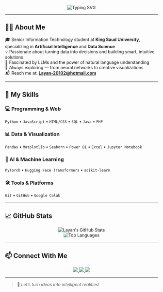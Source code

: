 <!-- Typing SVG Banner -->
<p align="center">
  <img src="https://readme-typing-svg.demolab.com?font=Fira+Code&pause=1000&color=8A2BE2&center=true&vCenter=true&width=435&lines=Hi%2C+I'm+Layan+%F0%9F%91%8B;IT+Student+%7C+AI+Enthusiast+%7C+Data+Explorer;Building+Tech+that+Matters+%F0%9F%9A%80" alt="Typing SVG" />
</p>

---

## 💁‍♀️ About Me

🎓 Senior Information Technology student at **King Saud University**, specializing in **Artificial Intelligence** and **Data Science**  
💡 Passionate about turning data into decisions and building smart, intuitive solutions  
🧠 Fascinated by LLMs and the power of natural language understanding  
🚀 Always exploring — from neural networks to creative visualizations  
📬 Reach me at: **Layan-20102@hotmail.com**

---

## 💼 My Skills

### 💻 Programming & Web
`Python` • `JavaScript` • `HTML/CSS` • `SQL` • `Java` • `PHP`

### 📊 Data & Visualization
`Pandas` • `Matplotlib` • `Seaborn` • `Power BI` • `Excel` • `Jupyter Notebook`

### 🤖 AI & Machine Learning
`PyTorch` • `Hugging Face Transformers` • `scikit-learn`

### 🛠️ Tools & Platforms
`Git` • `GitHub` • `Google Colab`

---

## 📈 GitHub Stats

<p align="center">
  <img src="https://github-readme-stats.vercel.app/api?username=Layan20102&show_icons=true&theme=tokyonight&hide_border=true" alt="Layan's GitHub Stats" />
  <br />
  <img src="https://github-readme-stats.vercel.app/api/top-langs/?username=Layan20102&layout=compact&theme=tokyonight&hide_border=true" alt="Top Languages" />
</p>

---

## 📫 Connect With Me

<p align="center">
  <a href="https://sa.linkedin.com/in/layan-alfawzan-217178295" target="_blank">
    <img src="https://img.shields.io/badge/LinkedIn-blue?logo=linkedin&style=for-the-badge" />
  </a>
  <a href="https://github.com/Layan20102" target="_blank">
    <img src="https://img.shields.io/badge/GitHub-000?logo=github&style=for-the-badge" />
  </a>
  <a href="mailto:Layan-20102@hotmail.com">
    <img src="https://img.shields.io/badge/Email-D14836?logo=gmail&style=for-the-badge&logoColor=white" />
  </a>
</p>

---

> 🌟 *Let’s turn ideas into intelligent realities!*

